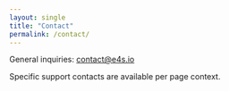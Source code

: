 ```yaml
---
layout: single
title: "Contact"
permalink: /contact/
---
```


General inquiries: [contact@e4s.io](mailto:contact@e4s.io)

Specific support contacts are available per page context.
